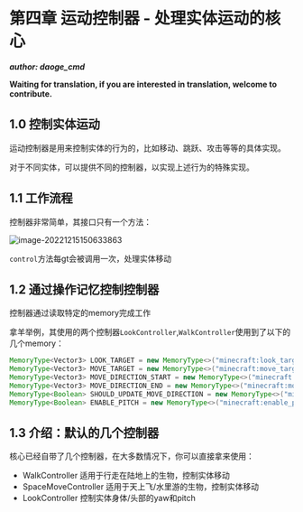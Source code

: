 # 第四章 运动控制器 - 处理实体运动的核心

***author: daoge_cmd***

**Waiting for translation, if you are interested in translation, welcome to contribute.**


## 1.0 控制实体运动

运动控制器是用来控制实体的行为的，比如移动、跳跃、攻击等等的具体实现。

对于不同实体，可以提供不同的控制器，以实现上述行为的特殊实现。

## 1.1 工作流程

控制器非常简单，其接口只有一个方法：

![image-20221215150633863](https://s2.loli.net/2022/12/15/axcKRQHtb4urX9E.png)

```control```方法每gt会被调用一次，处理实体移动

## 1.2 通过操作记忆控制控制器

控制器通过读取特定的memory完成工作

拿羊举例，其使用的两个控制器```LookController```,```WalkController```使用到了以下的几个memory：

```java
MemoryType<Vector3> LOOK_TARGET = new MemoryType<>("minecraft:look_target");
MemoryType<Vector3> MOVE_TARGET = new MemoryType<>("minecraft:move_target");
MemoryType<Vector3> MOVE_DIRECTION_START = new MemoryType<>("minecraft:move_direction_start");
MemoryType<Vector3> MOVE_DIRECTION_END = new MemoryType<>("minecraft:move_direction_end");
MemoryType<Boolean> SHOULD_UPDATE_MOVE_DIRECTION = new MemoryType<>("minecraft:should_update_move_direction", false);
MemoryType<Boolean> ENABLE_PITCH = new MemoryType<>("minecraft:enable_pitch", true);
```

## 1.3 介绍：默认的几个控制器

核心已经自带了几个控制器，在大多数情况下，你可以直接拿来使用：

- WalkController 适用于行走在陆地上的生物，控制实体移动
- SpaceMoveController 适用于天上飞/水里游的生物，控制实体移动
- LookController 控制实体身体/头部的yaw和pitch